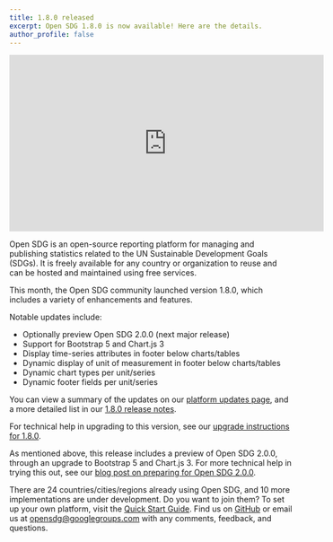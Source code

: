 ```yaml
---
title: 1.8.0 released
excerpt: Open SDG 1.8.0 is now available! Here are the details.
author_profile: false
---
```

<p>
<iframe width="560" height="315" src="https://www.youtube.com/embed/B1AWsT3mqgk" title="YouTube video player" frameborder="0" allow="accelerometer; autoplay; clipboard-write; encrypted-media; gyroscope; picture-in-picture" allowfullscreen></iframe>
</p>
  
Open SDG is an open-source reporting platform for managing and publishing statistics related to the UN Sustainable Development Goals (SDGs). It is freely available for any country or organization to reuse and can be hosted and maintained using free services.

This month, the Open SDG community launched version 1.8.0, which includes a variety of enhancements and features.

Notable updates include:

* Optionally preview Open SDG 2.0.0 (next major release)
* Support for Bootstrap 5 and Chart.js 3
* Display time-series attributes in footer below charts/tables
* Dynamic display of unit of measurement in footer below charts/tables
* Dynamic chart types per unit/series
* Dynamic footer fields per unit/series

You can view a summary of the updates on our [platform updates page](https://open-sdg.readthedocs.io/en/latest/updates/), and a more detailed list in our [1.8.0 release notes](https://github.com/open-sdg/open-sdg/releases/tag/1.8.0).

For technical help in upgrading to this version, see our [upgrade instructions for 1.8.0](https://open-sdg.readthedocs.io/en/latest/upgrades/upgrading-1-8-0/).

As mentioned above, this release includes a preview of Open SDG 2.0.0, through an upgrade to Bootstrap 5 and Chart.js 3. For more technical help in trying this out, see our [blog post on preparing for Open SDG 2.0.0](https://open-sdg.org/blog/2022-04-01-preparing-for-open-sdg-2/). 

There are 24 countries/cities/regions already using Open SDG, and 10 more implementations are under development. Do you want to join them? To set up your own platform, visit the [Quick Start Guide](https://open-sdg.readthedocs.io/en/latest/quick-start/). Find us on [GitHub](https://github.com/open-sdg/open-sdg) or email us at opensdg@googlegroups.com with any comments, feedback, and questions.
